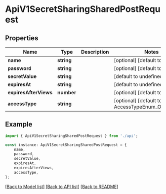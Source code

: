 # ApiV1SecretSharingSharedPostRequest


## Properties

Name | Type | Description | Notes
------------ | ------------- | ------------- | -------------
**name** | **string** |  | [optional] [default to undefined]
**password** | **string** |  | [optional] [default to undefined]
**secretValue** | **string** |  | [default to undefined]
**expiresAt** | **string** |  | [default to undefined]
**expiresAfterViews** | **number** |  | [optional] [default to undefined]
**accessType** | **string** |  | [optional] [default to AccessTypeEnum_Organization]

## Example

```typescript
import { ApiV1SecretSharingSharedPostRequest } from './api';

const instance: ApiV1SecretSharingSharedPostRequest = {
    name,
    password,
    secretValue,
    expiresAt,
    expiresAfterViews,
    accessType,
};
```

[[Back to Model list]](../README.md#documentation-for-models) [[Back to API list]](../README.md#documentation-for-api-endpoints) [[Back to README]](../README.md)
